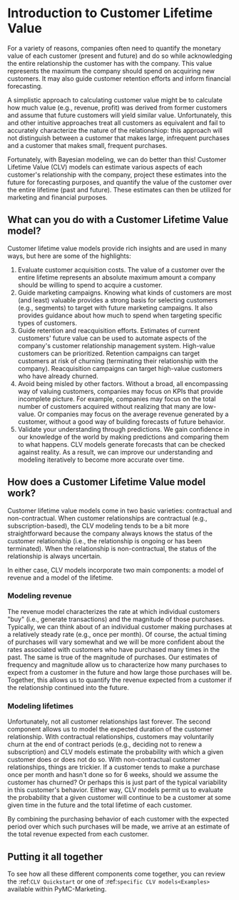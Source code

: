 # Introduction to Customer Lifetime Value

For a variety of reasons, companies often need to quantify the monetary value of each customer (present and future) and do so while acknowledging the entire relationship the customer has with the company.  This value represents the maximum the company should spend on acquiring new customers.  It may also guide customer retention efforts and inform financial forecasting.

A simplistic approach to calculating customer value might be to calculate how much value (e.g., revenue, profit) was derived from former customers and assume that future customers will yield similar value.  Unfortunately, this and other intuitive approaches treat all customers as equivalent and fail to accurately characterize the nature of the relationshiop: this approach will not distinguish between a customer that makes large, infrequent purchases and a customer that makes small, frequent purchases.

Fortunately, with Bayesian modeling, we can do better than this! Customer Lifetime Value (CLV) models can estimate various aspects of each customer's relationship with the company, project these estimates into the future for forecasting purposes, and quantify the value of the customer over the entire lifetime (past and future).  These estimates can then be utilized for marketing and financial purposes.

## What can you do with a Customer Lifetime Value model?
Customer lifetime value models provide rich insights and are used in many ways, but here are some of the highlights:

1. Evaluate customer acquisition costs. The value of a customer over the entire lifetime represents an absolute maximum amount a company should be willing to spend to acquire a customer.
2. Guide marketing campaigns.  Knowing what kinds of customers are most (and least) valuable provides a strong basis for selecting customers (e.g., segments) to target with future marketing campaigns. It also provides guidance about how much to spend when targeting specific types of customers.
3. Guide retention and reacquisition efforts. Estimates of current customers' future value can be used to automate aspects of the company's customer relationship management system. High-value customers can be prioritized. Retention campaigns can target customers at risk of churning (terminating their relationship with the company).  Reacquisition campaigns can target high-value customers who have already churned.
4. Avoid being misled by other factors. Without a broad, all encompassing way of valuing customers, companies may focus on KPIs that provide incomplete picture.  For example, companies may focus on the total number of customers acquired without realizing that many are low-value. Or companies may focus on the average revenue generated by a customer, without a good way of building forecasts of future behavior.
5. Validate your understanding through predictions. We gain confidence in our knowledge of the world by making predictions and comparing them to what happens. CLV models generate forecasts that can be checked against reality. As a result, we can improve our understanding and modeling iteratively to become more accurate over time.

## How does a Customer Lifetime Value model work?
Customer lifetime value models come in two basic varieties: contractual and non-contractual.  When customer relationships are contractual (e.g., subscription-based), the CLV modeling tends to be a bit more straightforward because the company always knows the status of the customer relationship (i.e., the relationship is ongoing or has been terminated). When the relationship is non-contractual, the status of the relationship is always uncertain.

In either case, CLV models incorporate two main components: a model of revenue and a model of the lifetime.

### Modeling revenue

The revenue model characterizes the rate at which individual customers "buy" (i.e., generate transactions) and the magnitude of those purchases.  Typically, we can think about of an individual customer making purchases at a relatively steady rate (e.g., once per month). Of course, the actual timing of purchases will vary somewhat and we will be more confident about the rates associated with customers who have purchased many times in the past. The same is true of the magnitude of purchases.  Our estimates of frequency and magnitude allow us to characterize how many purchases to expect from a customer in the future and how large those purchases will be.  Together, this allows us to quantify the revenue expected from a customer if the relationship continued into the future.

### Modeling lifetimes

Unfortunately, not all customer relationships last forever.  The second component allows us to model the expected duration of the customer relationship.  With contractual relationships, customers may voluntarily churn at the end of contract periods (e.g., deciding not to renew a subscription) and CLV models estimate the probability with which a given customer does or does not do so.  With non-contractual customer relationships, things are trickier. If a customer tends to make a purchase once per month and hasn't done so for 6 weeks, should we assume the customer has churned? Or perhaps this is just part of the typical variability in this customer's behavior. Either way, CLV models permit us to evaluate the probability that a given customer will continue to be a customer at some given time in the future and the total lifetime of each customer.

By combining the purchasing behavior of each customer with the expected period over which such purchases will be made, we arrive at an estimate of the total revenue expected from each customer.

## Putting it all together
To see how all these different components come together, you can review the :ref:`CLV Quickstart` or one of :ref:`specific CLV models<Examples>` available within PyMC-Marketing. 